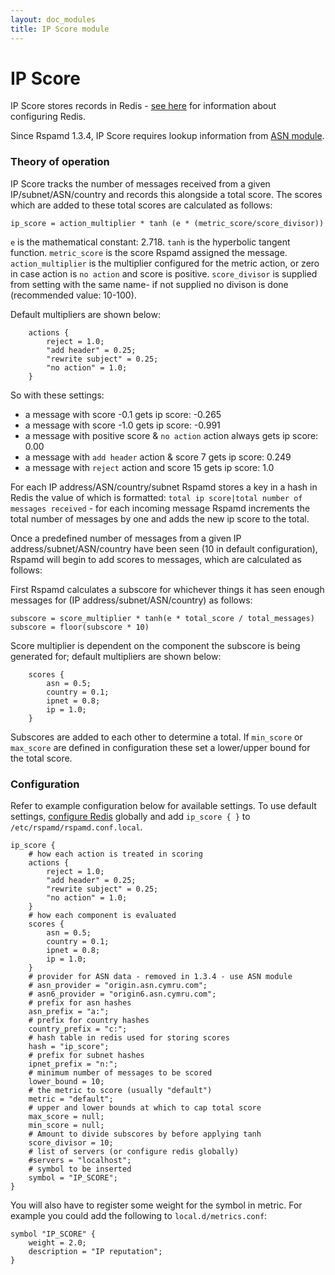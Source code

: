 ```yaml
---
layout: doc_modules
title: IP Score module
---
```


# IP Score

IP Score stores records in Redis - [see here](/doc/configuration/redis.html) for information about configuring Redis.

Since Rspamd 1.3.4, IP Score requires lookup information from [ASN module](/doc/modules/asn.html).

### Theory of operation

IP Score tracks the number of messages received from a given IP/subnet/ASN/country and records this alongside a total score. The scores which are added to these total scores are calculated as follows:

~~~
ip_score = action_multiplier * tanh (e * (metric_score/score_divisor))
~~~

`e` is the mathematical constant: 2.718.
`tanh` is the hyperbolic tangent function.
`metric_score` is the score Rspamd assigned the message.
`action_multiplier` is the multiplier configured for the metric action, or zero in case action is `no action` and score is positive.
`score_divisor` is supplied from setting with the same name- if not supplied no divison is done (recommended value: 10-100).

Default multipliers are shown below:

~~~ucl
	actions {
		reject = 1.0;
		"add header" = 0.25;
		"rewrite subject" = 0.25;
		"no action" = 1.0;
	}
~~~

So with these settings:

- a message with score -0.1 gets ip score: -0.265
- a message with score -1.0 gets ip score: -0.991
- a message with positive score & `no action` action always gets ip score: 0.00
- a message with `add header` action & score 7 gets ip score: 0.249
- a message with `reject` action and score 15 gets ip score: 1.0

For each IP address/ASN/country/subnet Rspamd stores a key in a hash in Redis the value of which is formatted: `total ip score|total number of messages received` - for each incoming message Rspamd increments the total number of messages by one and adds the new ip score to the total.

Once a predefined number of messages from a given IP address/subnet/ASN/country have been seen (10 in default configuration), Rspamd will begin to add scores to messages, which are calculated as follows:

First Rspamd calculates a subscore for whichever things it has seen enough messages for (IP address/subnet/ASN/country) as follows:

~~~
subscore = score_multiplier * tanh(e * total_score / total_messages)
subscore = floor(subscore * 10)
~~~

Score multiplier is dependent on the component the subscore is being generated for; default multipliers are shown below:

~~~ucl
	scores {
		asn = 0.5;
		country = 0.1;
		ipnet = 0.8;
		ip = 1.0;
	}
~~~

Subscores are added to each other to determine a total. If `min_score` or `max_score` are defined in configuration these set a lower/upper bound for the total score.

### Configuration

Refer to example configuration below for available settings. To use default settings, [configure Redis](/doc/configuration/redis.html) globally and add `ip_score { }` to `/etc/rspamd/rspamd.conf.local`.

~~~ucl
ip_score {
	# how each action is treated in scoring
	actions {
		reject = 1.0;
		"add header" = 0.25;
		"rewrite subject" = 0.25;
		"no action" = 1.0;
	}
	# how each component is evaluated
	scores {
		asn = 0.5;
		country = 0.1;
		ipnet = 0.8;
		ip = 1.0;
	}
	# provider for ASN data - removed in 1.3.4 - use ASN module
	# asn_provider = "origin.asn.cymru.com";
	# asn6_provider = "origin6.asn.cymru.com";
	# prefix for asn hashes
	asn_prefix = "a:";
	# prefix for country hashes
	country_prefix = "c:";
	# hash table in redis used for storing scores
	hash = "ip_score";
	# prefix for subnet hashes
	ipnet_prefix = "n:";
	# minimum number of messages to be scored
	lower_bound = 10;
	# the metric to score (usually "default")
	metric = "default";
	# upper and lower bounds at which to cap total score
	max_score = null;
	min_score = null;
	# Amount to divide subscores by before applying tanh
	score_divisor = 10;
	# list of servers (or configure redis globally)
	#servers = "localhost";
	# symbol to be inserted
	symbol = "IP_SCORE";
}
~~~

You will also have to register some weight for the symbol in metric. For example you could add the following to `local.d/metrics.conf`:

~~~ucl
symbol "IP_SCORE" {
	weight = 2.0;
	description = "IP reputation";
}
~~~
